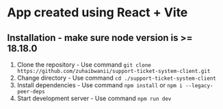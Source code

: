 # App created using React + Vite

## Installation - make sure node version is >= 18.18.0

1. Clone the repository - Use command `git clone https://github.com/zuhaibwanii/support-ticket-system-client.git`
2. Change directory - Use command `cd ./support-ticket-system-client`
3. Install dependencies - Use command `npm install` or `npm i --legacy-peer-deps`
4. Start development server - Use command `npm run dev`